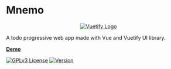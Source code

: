 # Mnemo
<p align="center">
  <a href="https://vuetifyjs.com" target="_blank">
    <img alt="Vuetify Logo" max-width="300" src="https://d2zuxmugggl957.cloudfront.net/img/mockup.png">
  </a>
</p>
A todo progressive web app made with Vue and Vuetify UI library.

[**Demo**](https://d2zuxmugggl957.cloudfront.net)<br>

[![GPLv3 License](https://img.shields.io/badge/License-GPL%20v3-yellow.svg)](https://opensource.org/licenses/)
[![Version](https://badge.fury.io/gh/tterb%2FHyde.svg)](https://badge.fury.io/gh/tterb%2FHyde)